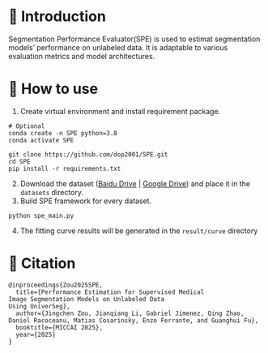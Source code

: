# 🚀 Introduction
Segmentation Performance Evaluator(SPE) is used to estimat segmentation
models’ performance on unlabeled data. It is adaptable
to various evaluation metrics and model architectures.

# 🚢 How to use
1. Create virtual environment and install requirement package.
```shell
# Optional
conda create -n SPE python=3.8
conda activate SPE
```
```shell
git clone https://github.com/dop2001/SPE.git
cd SPE
pip install -r requirements.txt
```
2. Download the dataset ([Baidu Drive](https://pan.baidu.com/s/1ZOnyP3N45GTD1txuNmSFlQ?pwd=8888) | [Google Drive](https://drive.google.com/drive/folders/1MQA-SlSFbwVF9nr7qAV89ACCO-B4sfrF?usp=sharing)) and place it in the `datasets` directory.
3. Build SPE framework for every dataset.
```shell
python spe_main.py
```
4. The fitting curve results will be generated in the `result/curve` directory

# 🥳 Citation
```
@inproceedings{Zou2025SPE,
  title={Performance Estimation for Supervised Medical
Image Segmentation Models on Unlabeled Data
Using UniverSeg},
  author={Jingchen Zou, Jianqiang Li, Gabriel Jimenez, Qing Zhao, Daniel Racoceanu, Matias Cosarinsky, Enzo Ferrante, and Guanghui Fu},
  booktitle={MICCAI 2025},
  year={2025}
}
```